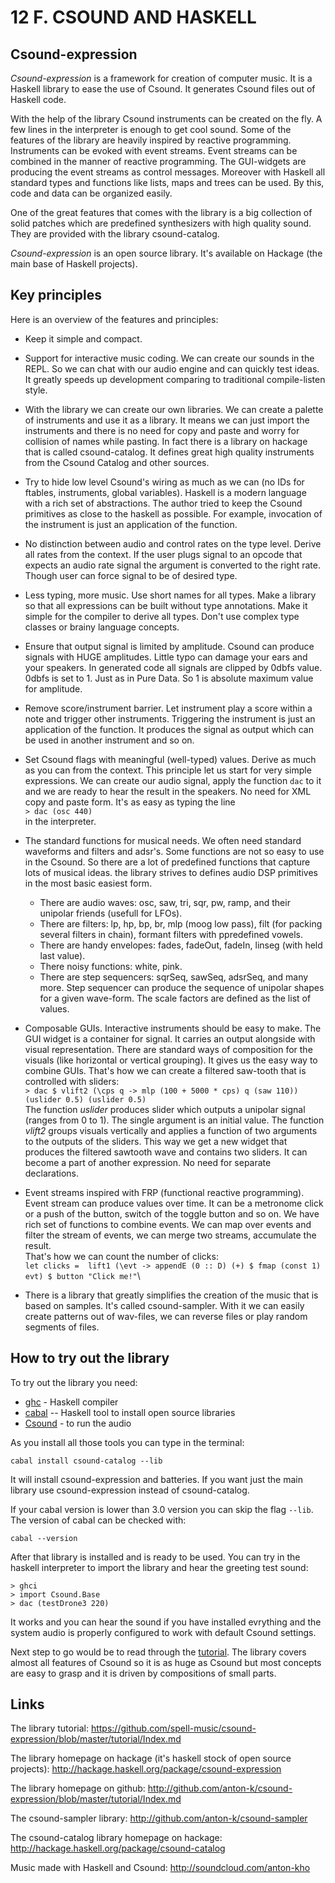# 12 F. CSOUND AND HASKELL

## Csound-expression

_Csound-expression_ is a framework for creation of computer music.
It is a Haskell library to ease the use of Csound.
It generates Csound files out of Haskell code.

With the help of the library Csound instruments can be created on the fly.
A few lines in the interpreter is enough to get cool sound.
Some of the features of the library are heavily
inspired by reactive programming. Instruments can be evoked with
event streams. Event streams can be combined in the manner of reactive
programming. The GUI-widgets are producing the event streams as
control messages. Moreover with Haskell all standard types and
functions like lists, maps and trees can be used. By this, code
and data can be organized easily.

One of the great features that comes with the library is a big collection of
solid patches which are predefined synthesizers with high quality sound.
They are provided with the library csound-catalog.

_Csound-expression_ is an open source library. It's available on Hackage
(the main base of Haskell projects).

## Key principles

Here is an overview of the features and principles:

- Keep it simple and compact.
- Support for interactive music coding. We can create our sounds in the REPL.
  So we can chat with our audio engine and can quickly test ideas.
  It greatly speeds up development comparing to traditional compile-listen style.
- With the library we can create our own libraries. We can create a
  palette of instruments and use it as a library. It means we can
  just import the instruments and there is no need for copy and paste and worry for
  collision of names while pasting. In fact there is a library on
  hackage that is called csound-catalog. It defines great high quality instruments
  from the Csound Catalog and other sources.
- Try to hide low level Csound's wiring as much as we can (no IDs for
  ftables, instruments, global variables). Haskell is a modern
  language with a rich set of abstractions. The author tried to keep the
  Csound primitives as close to the haskell as possible. For example,
  invocation of the instrument is just an application of the function.
- No distinction between audio and control rates on the type level.
  Derive all rates from the context. If the user plugs signal to an
  opcode that expects an audio rate signal the argument is converted
  to the right rate. Though user can force signal to be of desired type.
- Less typing, more music. Use short names for all types. Make a library
  so that all expressions can be built without type annotations. Make
  it simple for the compiler to derive all types. Don't use complex
  type classes or brainy language concepts.
- Ensure that output signal is limited by amplitude. Csound can
  produce signals with HUGE amplitudes. Little typo can damage your
  ears and your speakers. In generated code all signals are clipped by
  0dbfs value. 0dbfs is set to 1. Just as in Pure Data. So 1 is
  absolute maximum value for amplitude.
- Remove score/instrument barrier. Let instrument play a score within
  a note and trigger other instruments. Triggering the instrument is
  just an application of the function. It produces the signal as
  output which can be used in another instrument and so on.
- Set Csound flags with meaningful (well-typed) values. Derive as much
  as you can from the context. This principle let us start for very
  simple expressions. We can create our audio signal, apply the
  function `dac` to it and we are ready to hear the result in the
  speakers. No need for XML copy and paste form. It's as easy as
  typing the line\
   `> dac (osc 440)`\
  in the interpreter.
- The standard functions for musical needs. We often need standard
  waveforms and filters and adsr's. Some functions are not so easy to
  use in the Csound. So there are a lot of predefined functions that
  capture lots of musical ideas. the library strives to defines audio
  DSP primitives in the most basic easiest form.

  - There are audio waves: osc, saw, tri, sqr, pw, ramp, and their
    unipolar friends (usefull for LFOs).
  - There are filters: lp, hp, bp, br, mlp (moog low pass), filt
    (for packing several filters in chain), formant filters with
    ppredefined vowels.
  - There are handy envelopes: fades, fadeOut, fadeIn, linseg (with
    held last value).
  - There noisy functions: white, pink.
  - There are step sequencers: sqrSeq, sawSeq, adsrSeq, and many
    more. Step sequencer can produce the sequence of unipolar shapes
    for a given wave-form. The scale factors are defined as the list
    of values.

- Composable GUIs. Interactive instruments should be easy to make. The
  GUI widget is a container for signal. It carries an output alongside
  with visual representation. There are standard ways of composition
  for the visuals (like horizontal or vertical grouping). It gives us
  the easy way to combine GUIs. That's how we can create a filtered
  saw-tooth that is controlled with sliders:\
  `> dac $ vlift2 (\cps q -> mlp (100 + 5000 * cps) q (saw 110)) (uslider 0.5) (uslider 0.5)`\
  The function _uslider_ produces slider which outputs a unipolar
  signal (ranges from 0 to 1). The single argument is an initial
  value. The function _vlift2_ groups visuals vertically and applies a
  function of two arguments to the outputs of the sliders. This way we
  get a new widget that produces the filtered sawtooth wave and
  contains two sliders. It can become a part of another expression. No
  need for separate declarations.
- Event streams inspired with FRP (functional reactive programming).
  Event stream can produce values over time. It can be a metronome
  click or a push of the button, switch of the toggle button and so
  on. We have rich set of functions to combine events. We can map over
  events and filter the stream of events, we can merge two streams,
  accumulate the result.\
  That\'s how we can count the number of clicks:\
  `let clicks =  lift1 (\evt -> appendE (0 :: D) (+) $ fmap (const 1) evt) $ button "Click me!"`\
- There is a library that greatly simplifies the creation of the music
  that is based on samples. It's called csound-sampler. With it we
  can easily create patterns out of wav-files, we can reverse files or
  play random segments of files.

## How to try out the library

To try out the library you need:

- [ghc](https://www.haskell.org/ghc/) - Haskell compiler
- [cabal](https://www.haskell.org/cabal/) -- Haskell tool to install open source libraries
- [Csound](https://csound.com/) - to run the audio

As you install all those tools you can type in the terminal:

```
cabal install csound-catalog --lib
```

It will install csound-expression and batteries. If you want just the main library
use csound-expression instead of csound-catalog.

If your cabal version is lower than 3.0 version you can skip the flag `--lib`.
The version of cabal can be checked with:

```
cabal --version
```

After that library is installed and is ready to be used.
You can try in the haskell interpreter to import the library and hear the greeting test sound:

```
> ghci
> import Csound.Base
> dac (testDrone3 220)
```

It works and you can hear the sound if you have installed evrything
and the system audio is properly configured to work with default Csound settings.

Next step to go would be to read through
the [tutorial](https://github.com/spell-music/csound-expression/blob/master/tutorial/Index.md).
The library covers almost all features of Csound so it is as huge as Csound but most
concepts are easy to grasp and it is driven by compositions of small parts.

## Links

The library tutorial:
<https://github.com/spell-music/csound-expression/blob/master/tutorial/Index.md>

The library homepage on hackage (it's haskell stock of open source projects):
<http://hackage.haskell.org/package/csound-expression>

The library homepage on github:
<http://github.com/anton-k/csound-expression/blob/master/tutorial/Index.md>

The csound-sampler library: <http://github.com/anton-k/csound-sampler>

The csound-catalog library homepage on hackage:
<http://hackage.haskell.org/package/csound-catalog>

Music made with Haskell and Csound: <http://soundcloud.com/anton-kho>

